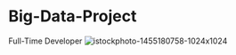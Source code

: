 # Big-Data-Project
Full-Time Developer
![istockphoto-1455180758-1024x1024](https://github.com/user-attachments/assets/803da3b1-2710-44af-9b25-c9dee89b82fb)

